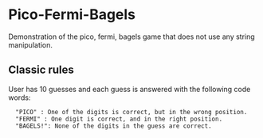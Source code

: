 # Pico-Fermi-Bagels

Demonstration of the pico, fermi, bagels game that does not use any string manipulation.

## Classic rules

User has 10 guesses and each guess is answered with the following code words:
```
  "PICO" : One of the digits is correct, but in the wrong position.
  "FERMI" : One digit is correct, and in the right position.
  "BAGELS!": None of the digits in the guess are correct.
```
